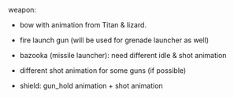 weapon:
- bow with animation from Titan & lizard.
- fire launch gun (will be used for grenade launcher as well)
- bazooka (missile launcher): need different idle & shot animation
- different shot animation for some guns (if possible)

- shield: gun\_hold animation + shot animation